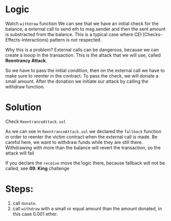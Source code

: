 # Logic 
Watch `withdraw` function
We can see that we have an initial check for the balance, a external call to send eth to msg.sender and then the sent amount is substracted from the balance. This is a typical case where CEI (Checks-Effects-Interactions) pattern is not respected. 

Why this is a problem?
External calls can be dangerous, because we can create a looop in the transaction. This is the attack that we will use, called **Reentrancy Attack**.

So we have to pass the initial condition, then on the external call we have to make sure to reenter in the contract. To pass the check, we will donate a small amount. After the donation we initiate our attack by calling the withdraw function.

# Solution
Check `ReentranceAttack.sol`

As we can see in `ReentranceAttack.sol` we declared the `fallback` function in order to reenter the victim contract when the external call is made. Be careful here, we want to withdraw funds while they are still there. Withdrawing with more than the balance will revert the transaction, so the attack will fail

If you declare the `receive` move the logic there, because fallback will not be called, see **09. King** challenge

# Steps:
1. call `donate`.
2. call `withdraw` with a small or equal amount than the amount donated, in this case 0.001 ether.



